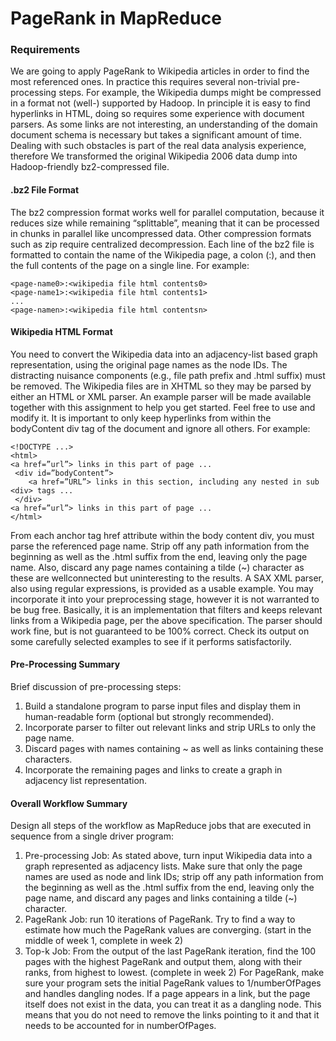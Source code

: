 # PageRank in MapReduce

### Requirements
We are going to apply PageRank to Wikipedia articles in order to find the most
referenced ones. In practice this requires several non-trivial pre-processing steps. For example, the
Wikipedia dumps might be compressed in a format not (well-) supported by Hadoop. In principle it is
easy to find hyperlinks in HTML, doing so requires some experience with document parsers. As some
links are not interesting, an understanding of the domain document schema is necessary but takes a
significant amount of time. Dealing with such obstacles is part of the real data analysis experience, therefore
We transformed the original Wikipedia 2006 data dump into Hadoop-friendly bz2-compressed file.

#### .bz2 File Format
The bz2 compression format works well for parallel computation, because it reduces size while
remaining “splittable”, meaning that it can be processed in chunks in parallel like uncompressed data.
Other compression formats such as zip require centralized decompression. Each line of the bz2 file is
formatted to contain the name of the Wikipedia page, a colon (:), and then the full contents of the page
on a single line.
For example:
```
<page-name0>:<wikipedia file html contents0>
<page-name1>:<wikipedia file html contents1>
...
<page-namen>:<wikipedia file html contentsn>
```

#### Wikipedia HTML Format
You need to convert the Wikipedia data into an adjacency-list based graph representation, using the
original page names as the node IDs. The distracting nuisance components (e.g., file path prefix and
.html suffix) must be removed. The Wikipedia files are in XHTML so they may be parsed by either an
HTML or XML parser. An example parser will be made available together with this assignment to help
you get started. Feel free to use and modify it. It is important to only keep hyperlinks from within the
bodyContent div tag of the document and ignore all others.
For example:
```
<!DOCTYPE ...>
<html>
<a href=”url”> links in this part of page ...
 <div id=”bodyContent”>
    <a href=”URL”> links in this section, including any nested in sub <div> tags ...
 </div>
<a href=”url”> links in this part of page ...
</html>
```
From each anchor tag href attribute within the body content div, you must parse the referenced page
name. Strip off any path information from the beginning as well as the .html suffix from the end, leaving 
only the page name. Also, discard any page names containing a tilde (~) character as these are wellconnected
but uninteresting to the results.
A SAX XML parser, also using regular expressions, is provided as a usable example. You may incorporate
it into your preprocessing stage, however it is not warranted to be bug free. Basically, it is an
implementation that filters and keeps relevant links from a Wikipedia page, per the above specification.
The parser should work fine, but is not guaranteed to be 100% correct. Check its output on some
carefully selected examples to see if it performs satisfactorily. 

#### Pre-Processing Summary
Brief discussion of pre-processing steps:
1. Build a standalone program to parse input files and display them in human-readable form
(optional but strongly recommended).
2. Incorporate parser to filter out relevant links and strip URLs to only the page name.
3. Discard pages with names containing ~ as well as links containing these characters.
4. Incorporate the remaining pages and links to create a graph in adjacency list representation.

#### Overall Workflow Summary
Design all steps of the workflow as MapReduce jobs that are executed in sequence from a single driver
program:
1. Pre-processing Job: As stated above, turn input Wikipedia data into a graph represented as
adjacency lists. Make sure that only the page names are used as node and link IDs; strip off any
path information from the beginning as well as the .html suffix from the end, leaving only the
page name, and discard any pages and links containing a tilde (~) character.
2. PageRank Job: run 10 iterations of PageRank. Try to find a way to estimate how much the
PageRank values are converging. (start in the middle of week 1, complete in week 2)
3. Top-k Job: From the output of the last PageRank iteration, find the 100 pages with the highest
PageRank and output them, along with their ranks, from highest to lowest. (complete in week 2)
For PageRank, make sure your program sets the initial PageRank values to 1/numberOfPages and
handles dangling nodes. If a page appears in a link, but the page itself does not exist in the data, you can
treat it as a dangling node. This means that you do not need to remove the links pointing to it and that it
needs to be accounted for in numberOfPages.
